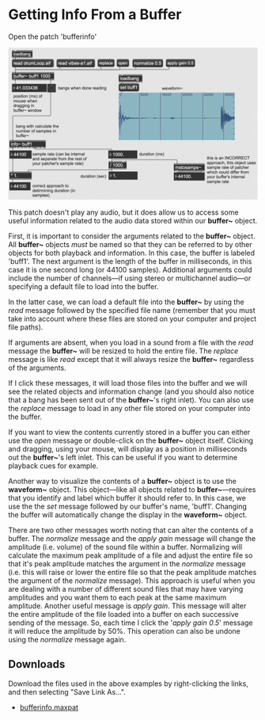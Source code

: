 # Getting Info From a Buffer

Open the patch 'bufferinfo'

<img src="bufferinfo.png">

This patch doesn't play any audio, but it does allow us to access some useful information related to the audio data stored within our **buffer~** object.

First, it is important to consider the arguments related to the **buffer~** object. All **buffer~** objects *must* be named so that they can be referred to by other objects for both playback and information. In this case, the buffer is labeled 'buff1'. The next argument is the length of the buffer in milliseconds, in this case it is one second long (or 44100 samples). Additional arguments could include the number of channels––if using stereo or multichannel audio––or specifying a default file to load into the buffer.

In the latter case, we can load a default file into the **buffer~** by using the *read* message followed by the specified file name (remember that you must take into account where these files are stored on your computer and project file paths).

If arguments are absent, when you load in a sound from a file with the *read* message the **buffer~** will be resized to hold the entire file. The *replace* message is like *read* except that it will always resize the **buffer~** regardless of the arguments. 

If I click these messages, it will load those files into the buffer and we will see the related objects and information change (and you should also notice that a bang has been sent out of the **buffer~**'s right inlet). You can also use the *replace* message to load in any other file stored on your computer into the buffer.

If you want to view the contents currently stored in a buffer you can either use the *open* message or double-click on the **buffer~** object itself. Clicking and dragging, using your mouse, will display as a position in milliseconds out the **buffer~**'s left inlet. This can be useful if you want to determine playback cues for example.

Another way to visualize the contents of a **buffer~** object is to use the **waveform~** object. This object––like all objects related to **buffer~**––requires that you identify and label which buffer it should refer to. In this case, we use the the *set* message followed by our buffer's name, 'buff1'. Changing the buffer will automatically change the display in the **waveform~** object.

There are two other messages worth noting that can alter the contents of a buffer. The *normalize* message and the *apply gain* message will change the amplitude (i.e. volume) of the sound file within a buffer. Normalizing will calculate the maximum peak amplitude of a file and adjust the entire file so that it's peak amplitude matches the argument in the *normalize* message (i.e. this will raise or lower the entire file so that the peak amplitude matches the argument of the *normalize* message). This approach is useful when you are dealing with a number of different sound files that may have varying amplitudes and you want them to each peak at the same maximum amplitude. Another useful message is *apply gain*. This message will alter the entire amplitude of the file loaded into a buffer on each successive sending of the message. So, each time I click the '*apply gain 0.5*' message it will reduce the amplitude by 50%. This operation can also be undone using the *normalize* message again.



## Downloads

Download the files used in the above examples by right-clicking the links, and
then selecting "Save Link As...".

* [bufferinfo.maxpat](bufferinfo.maxpat)
